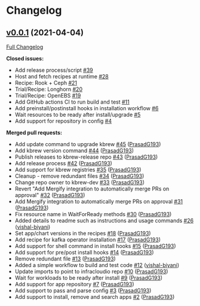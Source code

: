 # Changelog

## [v0.0.1](https://github.com/kbrew-dev/kbrew/tree/v0.0.1) (2021-04-04)

[Full Changelog](https://github.com/kbrew-dev/kbrew/compare/55e699e0ef038af0f8e29bbca6b3697752e1fe77...v0.0.1)

**Closed issues:**

- Add release process/script [\#39](https://github.com/kbrew-dev/kbrew/issues/39)
- Host and fetch recipes at runtime [\#28](https://github.com/kbrew-dev/kbrew/issues/28)
- Recipe: Rook + Ceph [\#21](https://github.com/kbrew-dev/kbrew/issues/21)
- Trial/Recipe: Longhorn [\#20](https://github.com/kbrew-dev/kbrew/issues/20)
- Trial/Recipe: OpenEBS [\#19](https://github.com/kbrew-dev/kbrew/issues/19)
- Add GitHub actions CI to run build and test [\#11](https://github.com/kbrew-dev/kbrew/issues/11)
- Add preinstall/postinstall hooks in installation workflow [\#6](https://github.com/kbrew-dev/kbrew/issues/6)
- Wait resources to be ready after install/upgrade [\#5](https://github.com/kbrew-dev/kbrew/issues/5)
- Add support for repository in config [\#4](https://github.com/kbrew-dev/kbrew/issues/4)

**Merged pull requests:**

- Add update command to upgrade kbrew [\#45](https://github.com/kbrew-dev/kbrew/pull/45) ([PrasadG193](https://github.com/PrasadG193))
- Add kbrew version command [\#44](https://github.com/kbrew-dev/kbrew/pull/44) ([PrasadG193](https://github.com/PrasadG193))
- Publish releases to kbrew-release repo [\#43](https://github.com/kbrew-dev/kbrew/pull/43) ([PrasadG193](https://github.com/PrasadG193))
- Add release process [\#42](https://github.com/kbrew-dev/kbrew/pull/42) ([PrasadG193](https://github.com/PrasadG193))
- Add support for kbrew registries [\#35](https://github.com/kbrew-dev/kbrew/pull/35) ([PrasadG193](https://github.com/PrasadG193))
- Cleanup - remove redundant files [\#34](https://github.com/kbrew-dev/kbrew/pull/34) ([PrasadG193](https://github.com/PrasadG193))
- Change repo owner to kbrew-dev [\#33](https://github.com/kbrew-dev/kbrew/pull/33) ([PrasadG193](https://github.com/PrasadG193))
- Revert "Add Mergify integration to automatically merge PRs on approval" [\#32](https://github.com/kbrew-dev/kbrew/pull/32) ([PrasadG193](https://github.com/PrasadG193))
- Add Mergify integration to automatically merge PRs on approval [\#31](https://github.com/kbrew-dev/kbrew/pull/31) ([PrasadG193](https://github.com/PrasadG193))
- Fix resource name in WaitForReady methods [\#30](https://github.com/kbrew-dev/kbrew/pull/30) ([PrasadG193](https://github.com/PrasadG193))
- Added details to readme such as instructions and usage commands [\#26](https://github.com/kbrew-dev/kbrew/pull/26) ([vishal-biyani](https://github.com/vishal-biyani))
-  Set app/chart versions in the recipes [\#18](https://github.com/kbrew-dev/kbrew/pull/18) ([PrasadG193](https://github.com/PrasadG193))
- Add recipe for kafka operator installation [\#17](https://github.com/kbrew-dev/kbrew/pull/17) ([PrasadG193](https://github.com/PrasadG193))
- Add support for shell command in install hooks [\#15](https://github.com/kbrew-dev/kbrew/pull/15) ([PrasadG193](https://github.com/PrasadG193))
- Add support for pre/post install hooks [\#14](https://github.com/kbrew-dev/kbrew/pull/14) ([PrasadG193](https://github.com/PrasadG193))
- Remove redundant file [\#13](https://github.com/kbrew-dev/kbrew/pull/13) ([PrasadG193](https://github.com/PrasadG193))
- Added a simple workflow to build and test code [\#12](https://github.com/kbrew-dev/kbrew/pull/12) ([vishal-biyani](https://github.com/vishal-biyani))
- Update imports to point to infracloudio repo [\#10](https://github.com/kbrew-dev/kbrew/pull/10) ([PrasadG193](https://github.com/PrasadG193))
- Wait for workloads to be ready after install [\#9](https://github.com/kbrew-dev/kbrew/pull/9) ([PrasadG193](https://github.com/PrasadG193))
- Add support for app repository [\#7](https://github.com/kbrew-dev/kbrew/pull/7) ([PrasadG193](https://github.com/PrasadG193))
- Add support to pass and parse config [\#3](https://github.com/kbrew-dev/kbrew/pull/3) ([PrasadG193](https://github.com/PrasadG193))
- Add support to install, remove and search apps [\#2](https://github.com/kbrew-dev/kbrew/pull/2) ([PrasadG193](https://github.com/PrasadG193))



